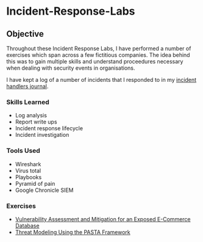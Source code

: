 # Incident-Response-Labs

## Objective

Throughout these Incident Response Labs, I have performed a number of exercises which span across a few fictitious companies. The idea behind this was to gain multiple skills and understand proceedures necessary when dealing with security events in organisations.

I have kept a log of a number of incidents that I responded to in my <a href="https://github.com/JustA-Byte/Incident-Response-Labs/blob/main/Incident%20Handlers%20Journal.md"> incident handlers journal</a>.

### Skills Learned

- Log analysis
- Report write ups
- Incident response lifecycle
- Incident investigation

### Tools Used

- Wireshark
- Virus total
- Playbooks
- Pyramid of pain
- Google Chronicle SIEM

### Exercises
- <a href="https://github.com/JustA-Byte/Risk-Lab/blob/main/Vulnerability%20Assessment%20and%20Mitigation%20for%20an%20Exposed%20E-Commerce%20Database.md"> Vulnerability Assessment and Mitigation for an Exposed E-Commerce Database </a>
- <a href="https://github.com/JustA-Byte/Risk-Lab/blob/main/Threat%20Modeling%20Using%20the%20PASTA%20Framework.md"> Threat Modeling Using the PASTA Framework </a>
